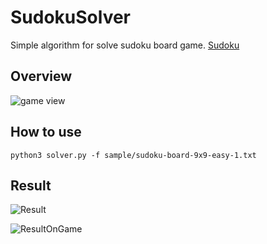 # SudokuSolver
Simple algorithm for solve sudoku board game. [Sudoku](https://play.google.com/store/apps/details?id=com.brainatee.sudoku.classic.puzzle.free)


## Overview
![game view](https://github.com/kowalskyyy999/SudokuSolver/issues/1#issue-1489508890)

## How to use
`python3 solver.py -f sample/sudoku-board-9x9-easy-1.txt`

## Result
![Result](https://github.com/kowalskyyy999/SudokuSolver/issues/2#issue-1489513332)

![ResultOnGame](https://github.com/kowalskyyy999/SudokuSolver/issues/3#issue-1489515410)